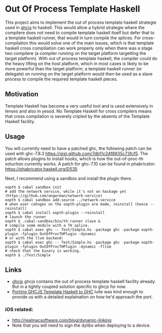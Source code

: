 # Out Of Process Template Haskell

This project aims to implement the out of process template haskell strategie used in
[ghcjs](https://github.com/ghcjs/ghcjs) to haskell.  This would allow a hybrid strategie
where the compilere does not need to compile template haskell itself but defer that
to a template haskell runner, that would in turn compile the splices.  For cross-compilation
this would solve one of the main issues, which is that template haskell cross compiliation
can work properly only when there was a stage two compilere (a compiler running on the
target platform targetting the target platform).  With out of process template haskell, the
compiler could do the heavy lifting on the host platform, which in most cases is likely to
be more powerful than the target platform; a template haskell runner (or delegate) on running
on the target platform would then be used as a slave process to compile the required
template haskell pieces.

## Motivation

Template Haskell has become a very useful tool and is uesd extensively in lenses and also
in yesod.  No Template Haskell for cross compilers means that cross compilation is severely
cripled by the absents of the Template Haskell facility.

## Usage

You will currently need to have a patched ghc, the following patch can be used with ghc-7.8.3
<https://gist.github.com/7db11c24f8935c73fcf5>. The patch allows plugins to install hooks, which
is how the out-of-proc-th soluction currently works. A patch for ghc-7.10 can be found in
phabricator: <https://phabricator.haskell.org/D535>

Next, I recommend using a sandbox and install the plugin there.

```{sh}
oopth $ cabal sandbox init
# add the network service, while it's not on hackage yet (https://github.com/angerman/network-service)
oopth $ cabal sandbox add-source ../network-service
# when ever cahnges on the oopth-plugin are made, reinstall (hence --reinstall)
oopth $ cabal install oopth-plugin --reinstall
# launch the runner
oopth $ .cabal-sandbox/bin/th-runner slave &
# compile some module with a TH splice.
oopth $ cabal exec ghc -- Test/Simple.hs -package ghc -package oopth-plugin -fplugin OutOfProcTHPlugin -dynamic
# or with the llvm backend:
oopth $ cabal exec ghc -- Test/Simple.hs -package ghc -package oopth-plugin -fplugin OutOfProcTHPlugin -dynamic -fllvm
# check that the binary is working.
oopth $ ./Test/Simple
```

## Links

- [ghcjs](https://github.com/ghcjs/ghcjs)
  ghcjs contains the out of process template haskell facility already.  But in a tightly coupled
  solution specific to ghcjs for now.
- [Porting GHCJS Template Haskell to GHC](https://github.com/ghcjs/ghcjs/wiki/Porting-GHCJS-Template-Haskell-to-GHC)
  luite was kind enough to provide us with a detailed explaination on how he'd approach the port.

### iOS related:
- http://realmacsoftware.com/blog/dynamic-linking
- Note that you will need to sign the dylibs when deploying to a device.

